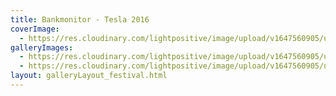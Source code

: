 ```yaml
---
title: Bankmonitor - Tesla 2016
coverImage:
  - https://res.cloudinary.com/lightpositive/image/upload/v1647560905/uploads/Bankmonitor%20-%20Tesla%202016/Bankmonitor.jpg
galleryImages: 
  - https://res.cloudinary.com/lightpositive/image/upload/v1647560905/uploads/Bankmonitor%20-%20Tesla%202016/Bankmonitor1.jpg
  - https://res.cloudinary.com/lightpositive/image/upload/v1647560905/uploads/Bankmonitor%20-%20Tesla%202016/Bankmonitor.jpg
layout: galleryLayout_festival.html
---
```

